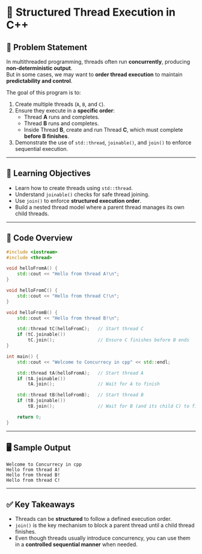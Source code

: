 # 🧵 Structured Thread Execution in C++

## 📌 Problem Statement  
In multithreaded programming, threads often run **concurrently**, producing **non-deterministic output**.  
But in some cases, we may want to **order thread execution** to maintain **predictability and control**.  

The goal of this program is to:  
1. Create multiple threads (`A`, `B`, and `C`).  
2. Ensure they execute in a **specific order**:  
   - Thread **A** runs and completes.  
   - Thread **B** runs and completes.  
   - Inside Thread **B**, create and run Thread **C**, which must complete **before B finishes**.  
3. Demonstrate the use of `std::thread`, `joinable()`, and `join()` to enforce sequential execution.  

---

## 🎯 Learning Objectives  
- Learn how to create threads using `std::thread`.  
- Understand `joinable()` checks for safe thread joining.  
- Use `join()` to enforce **structured execution order**.  
- Build a nested thread model where a parent thread manages its own child threads.  

---

## 📝 Code Overview  

```cpp
#include <iostream>
#include <thread>

void helloFromA() {
    std::cout << "Hello from thread A!\n";
}

void helloFromC() {
    std::cout << "Hello from thread C!\n";
}

void helloFromB() {
    std::cout << "Hello from thread B!\n";

    std::thread tC(helloFromC);   // Start thread C
    if (tC.joinable())
        tC.join();                // Ensure C finishes before B ends
}

int main() {
    std::cout << "Welcome to Concurrecy in cpp" << std::endl;

    std::thread tA(helloFromA);   // Start thread A
    if (tA.joinable())
        tA.join();                // Wait for A to finish

    std::thread tB(helloFromB);   // Start thread B
    if (tB.joinable())
        tB.join();                // Wait for B (and its child C) to finish

    return 0;
}
```

---

## 🖥️ Sample Output  

```
Welcome to Concurrecy in cpp
Hello from thread A!
Hello from thread B!
Hello from thread C!
```

---

## ✅ Key Takeaways  
- Threads can be **structured** to follow a defined execution order.  
- `join()` is the key mechanism to block a parent thread until a child thread finishes.  
- Even though threads usually introduce concurrency, you can use them in a **controlled sequential manner** when needed.

